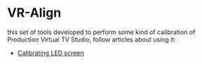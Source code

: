 # VR-Align

this set of tools developed to perform some kind of calibration of Production Virtual TV Studio, follow articles about using it:

* [Calibrating LED screen](https://lab-305.blogspot.com/2021/11/calibrating-led-screen.html)

